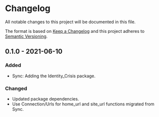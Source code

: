 # Changelog

All notable changes to this project will be documented in this file.

The format is based on [Keep a Changelog](https://keepachangelog.com/en/1.0.0/)
and this project adheres to [Semantic Versioning](https://semver.org/spec/v2.0.0.html).

## 0.1.0 - 2021-06-10
### Added
- Sync: Adding the Identity_Crisis package.

### Changed
- Updated package dependencies.
- Use Connection/Urls for home_url and site_url functions migrated from Sync.
